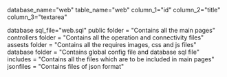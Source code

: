 database_name="web"
table_name="web"
column_1="id"
column_2="title"
column_3="textarea"

database sql_file="web.sql"
public folder = "Contains all the main pages"
controllers folder = "Contains all the operation and connectivity files"
assests folder = "Contains  all the requires images, css and js files"
database folder = "Contains global config file and database sql file"
includes = "Contains all the files which are to be included in main pages"
jsonfiles = "Contains files of json format"


